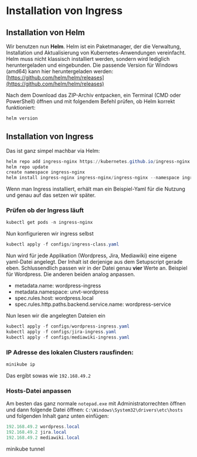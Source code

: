 # Installation von Ingress

## Installation von Helm

Wir benutzen nun **Helm**. Helm ist ein Paketmanager, der die Verwaltung, Installation und Aktualisierung von Kubernetes-Anwendungen vereinfacht. Helm muss nicht klassisch installiert werden, sondern wird lediglich heruntergeladen und eingebunden. Die passende Version für Windows (amd64) kann hier heruntergeladen werden:  [https://github.com/helm/helm/releases](https://github.com/helm/helm/releases)

Nach dem Download das ZIP-Archiv entpacken, ein Terminal (CMD oder PowerShell) öffnen und mit folgendem Befehl prüfen, ob Helm korrekt funktioniert:

```powershell
helm version
```

## Installation von Ingress

Das ist ganz simpel machbar via Helm:
```powershell
helm repo add ingress-nginx https://kubernetes.github.io/ingress-nginx
helm repo update
create namespace ingress-nginx
helm install ingress-nginx ingress-nginx/ingress-nginx --namespace ingress-nginx
```
Wenn man Ingress installiert, erhält man ein Beispiel-Yaml für die Nutzung und genau auf das setzen wir später.

### Prüfen ob der Ingress läuft
```powershell
kubectl get pods -n ingress-nginx
```

Nun konfigurieren wir ingress selbst
```powershell
kubectl apply -f configs/ingress-class.yaml
```

Nun wird für jede Applikation (Wordpress, Jira, Mediawiki) eine eigene yaml-Datei angelegt. Der Inhalt ist derjenige aus dem Setupscript gerade eben. Schlussendlich passen wir in der Datei genau **vier** Werte an. Beispiel für Wordpress. Die anderen beiden analog anpassen.
- metadata.name: wordpress-ingress
- metadata.namespace: unvt-wordpress
- spec.rules.host: wordpress.local
- spec.rules.http.paths.backend.service.name: wordpress-service

Nun lesen wir die angelegten Dateien ein
```powershell
kubectl apply -f configs/wordpress-ingress.yaml
kubectl apply -f configs/jira-ingress.yaml
kubectl apply -f configs/mediawiki-ingress.yaml
```

### IP Adresse des lokalen Clusters rausfinden:
```powershell
minikube ip
```
Das ergibt sowas wie `192.168.49.2`

### Hosts-Datei anpassen

Am besten das ganz normale `notepad.exe` mit Administratorrechten öffnen und dann folgende Datei öffnen:
`C:\Windows\System32\drivers\etc\hosts` und folgenden Inhalt ganz unten einfügen:
```powershell
192.168.49.2 wordpress.local
192.168.49.2 jira.local
192.168.49.2 mediawiki.local
```

minikube tunnel